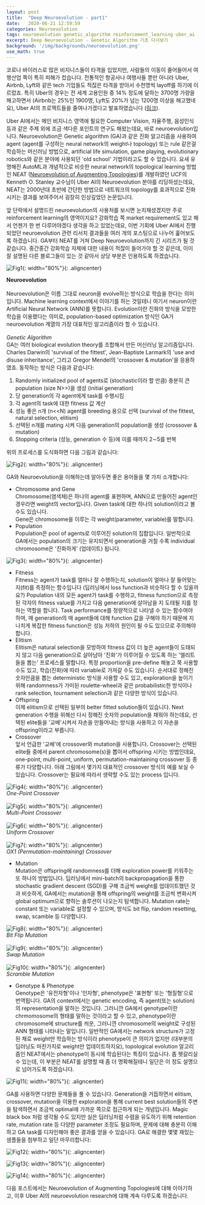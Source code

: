 ```yaml
---
layout: post
title:  "Deep Neuroevolution - part1"
date:   2020-06-21 12:59:59
categories: Neuroevolution
tags: neuroevolution genetic_algorithm reinforcement_learning uber_ai
excerpt: Deep Neuroevolution - Genetic Algorithm 기초 다시보기
background: '/img/backgrounds/neuroevolution.png'
use_math: true
---
```



코로나 바이러스로 많은 비지니스들이 타격을 입었지만, 사람들의 이동이 줄어들어서 여행산업 쪽이 특히 피해가 컸습니다. 전통적인 항공사나 여행사들 뿐만 아니라 Uber, Airbnb, Lyft와 같은 tech 기업들도 적잖은 타격을 받아서 수천명씩 layoff를 하기에 이르렀죠. 특히 Uber의 경우는 전 세계 고용인원 중 14% 정도에 달하는 3700명 가량을 해고하면서 (Airbnb는 25%인 1900명, Lyft도 20%가 넘는 1200명 이상을 해고했네요), Uber AI의 프로젝트들을 줄여나가겠다고 발표하였습니다 ([링크](https://analyticsindiamag.com/uber-ai-labs-layoffs/)).


Uber AI에서는 메인 비지니스 영역에 필요한 Computer Vision, 자율주행, 음성인식 등과 같은 주제 외에 조금 색다른 포인트의 연구도 해왔는데요, 바로 neuroevolution입니다. Neuroevolution은 Genetic algorithm (GA)과 같은 진화 알고리즘을 사용하여 agent (agent를 구성하는 neural network의 weight나 topology) 또는 rule 같은걸 학습하는 머신러닝 방법으로, artificial life simulation, game playing, evolutionary robotics와 같은 분야에 사용되던 'old school' 기법이라고도 할 수 있습니다. 요새 유명해진 AutoML과 개념적으로 비슷한 neural network의 topological learning 방법인 NEAT ([Neuroevolution of Augmenting Topologies](https://www.cs.ucf.edu/~kstanley/neat.html))를 개발하였던 UCF의 Kenneth O. Stanley 교수님이 Uber AI의 Neuroevolution 분야를 리딩하셨는데요, NEAT는 2000년대 초반에 간단한 방법으로 네트워크의 topology를 효과적으로 진화시키는 결과를 보여주어서 굉장히 인상깊었던 논문입니다.


앞 단락에서 설명드린 neuroevolution의 사용처를 보시면 눈치채셨겠지만 주로 reinforcement learning의 영역이지요? 강화학습 쪽 market requirement도 있고 해서 언젠가 한 번 다루어야겠다 생각을 하고 있었는데요, 이번 기회에 Uber AI에서 진행되었던 neuroevolution 관련 리서치 결과들을 여러 개의 포스팅으로 나누어 훑어보도록 하겠습니다. GA부터 NEAT를 거쳐 Deep Neuroevolution까지 긴 시리즈가 될 것 같습니다. 중간중간 강화학습 자체에 대한 내용이 적잖이 들어가야 할 것 같은데, 이미 잘 설명된 다른 블로그들이 있는 것 같아서 상당 부분은 인용하도록 하겠습니다.

![Fig1](https://jiryang.github.io/img/neuroevolution.png "Neuroevolution"){: width="80%"}{: .aligncenter}


**Neuroevolution**<br><br>
Neuroevolution은 이름 그대로 neuron을 evolve하는 방식으로 학습을 한다는 의미입니다. Machine learning context에서 이야기를 하는 것일테니 여기서 neuron이란 Artificial Neural Network (ANN)를 뜻합니다. Evolution이란 진화의 방식을 모방한 학습을 이용했다는 의미로, population-based optimization 방식인 GA가 neuroevolution 계열의 가장 대표적인 알고리즘이라 할 수 있습니다.<br><br>
_Genetic Algorithm_<br>
GA는 여러 biological evolution theory를 조합해서 만든 머신러닝 알고리즘입니다. Charles Darwin의 'survival of the fittest', Jean-Baptiste Larmark의 'use and disuse inheritance', 그리고 Gregor Mendel의 'crossover & mutation'을 응용하였죠. 동작하는 방식은 다음과 같습니다:
1. Randomly initialized pool of agents로 (stochastic이라 할 만큼) 충분히 큰 population (size N>>)을 생성 (initial generation)
2. 당 generation의 각 agent에게 task를 수행시킴
3. 각 agent의 task에 대한 fitness 값 계산
4. 성능 좋은 n개 (n<<N) agent를 breeding 용으로 선택 (survival of the fittest, natural selection, elitism)
5. 선택된 n개를 mating 시켜 다음 generation의 population을 생성 (crossover & mutation)
6. Stopping criteria (성능, generation 수 등)에 이를 때까지 2$\sim$5를 반복

위의 프로세스를 도식화하면 다음 그림과 같습니다:

![Fig2](https://jiryang.github.io/img/ga_process2.png "Process of Genetic Algorithm"){: width="80%"}{: .aligncenter}


GA와 Neuroevolution을 이해하는데 알아두면 좋은 용어들을 몇 가지 소개합니다:<br>
* Chromosome and Gene<br>
Chromosome(염색체)은 하나의 agent를 표현하며, ANN으로 만들어진 agent인 경우라면 weight의 vector입니다. Given task에 대한 하나의 solution이라고 볼 수도 있습니다.<br>
Gene은 chromosome을 이루는 각 weight(parameter, variable)를 말합니다.
* Population<br>
Population은 pool of agents로 이루어진 solution의 집합입니다. 일반적으로 GA에서는 population의 크기는 유지되면서 generation을 거칠 수록 individual chromosome은 '진화하게' (업데이트) 됩니다.

![Fig3](https://jiryang.github.io/img/population_chromosome_gene.png "Units in GA"){: width="80%"}{: .aligncenter}


* Fitness<br>
Fitness는 agent가 task를 얼마나 잘 수행하는지, solution이 얼마나 잘 들어맞는지(fit)를 측정하는 함수입니다 (딥러닝에서 loss function과 비슷하다 할 수 있을까요?) Population 내의 모든 agent가 task를 수행하고, fitness function으로 측정된 각자의 fitness value를 가지고 다음 generation에 살아남을 지 도태될 지를 정하는 역할을 합니다. Task performance를 정량적으로 나타낼 수 있는 함수여야 하며, 매 generation의 매 agent들에 대해 function 값을 구해야 하기 때문에 지나치게 복잡한 fitness function은 성능 저하의 원인이 될 수도 있으므로 주의해야 합니다.
* Elitism<br>
Elitism은 natural selection을 모방하여 fitness 값이 더 높은 agent들이 도태되지 않고 다음 generation으로 살아남아 '진화'가 이루어질 수 있도록 하는 '엘리트들을 뽑는' 프로세스를 말합니다. 특정 proportion을 pre-define 해놓고 쭉 사용할 수도 있고, 학습(진화)에 따라 variable로 가져갈 수도 있습니다. 순서대로 정해진 숫자만큼을 뽑는 deterministic 방식을 사용할 수도 있고, exploration을 높이기 위해 randomness가 가미된 roulette-wheel과 같은 probabilistic한 방식이나 rank selection, tournament selection과 같은 다양한 방식이 있습니다.
* Offspring<br>
이제 elitism으로 선택된 일부의 better fitted solution들이 있습니다. Next generation 수행을 위해선 다시 정해진 숫자의 population을 채워야 하는데요, 선택된 elite들을 '교배'시켜서 자손을 만들어내는 방식을 사용하고 이 자손을 offspring이라고 부릅니다.
* Crossover<br>
앞서 언급한 '교배'에 crossover와 mutation을 사용합니다. Crossover는 선택된 elite들 중에서 parent chromosome(s)을 뽑아서 offspring 시키는 방법인데요, one-point, multi-point, uniform, permutation-maintaining crossover 등 종류가 다양합니다. 아래 그림에서 몇가지 대표적인 crossover 방식의 예를 보실 수 있습니다. Crossover는 필요에 따라서 생략할 수도 있는 process 입니다.

![Fig4](https://jiryang.github.io/img/one_point_crossover.jpg "One-Point Crossover"){: width="80%"}{: .aligncenter}<br>
_One-Point Crossover_<br><br>
![Fig5](https://jiryang.github.io/img/multi_point_crossover.jpg "Multi-Point Crossover"){: width="80%"}{: .aligncenter}<br>
_Multi-Point Crossover_<br><br>
![Fig6](https://jiryang.github.io/img/uniform_crossover.jpg "Uniform Crossover"){: width="80%"}{: .aligncenter}<br>
_Uniform Crossover_<br><br>
![Fig7](https://jiryang.github.io/img/david_order_crossover.jpg "OX1 (Permutation-Maintaining) Crossover"){: width="80%"}{: .aligncenter}<br>
_OX1 (Permutation-maintaining) Crossover_<br>


* Mutation<br>
Mutation은 offspring에 randomness를 더해 exploration power를 키워주는 또 하나의 방법입니다. 딥러닝에서 mini-batch의 backpropagation을 통한 stochastic gradient descent (SGD)를 구해 조금씩 weight를 업데이트했던 것과 비슷하게, GA에서는 mutation을 통해 offspring의 weight를 조금씩 변화시켜 global optimum으로 향하는 솔루션이 나오는지 탐색합니다. Mutation rate는 constant 또는 variable로 설정할 수 있으며, 방식도 bit flip, random resetting, swap, scamble 등 다양합니다.

![Fig8](https://jiryang.github.io/img/bit_flip_mutation.jpg "Bit Flip Mutation"){: width="80%"}{: .aligncenter}<br>
_Bit Flip Mutation_<br><br>
![Fig9](https://jiryang.github.io/img/swap_mutation.jpg "Swap Mutation"){: width="80%"}{: .aligncenter}<br>
_Swap Mutation_<br><br>
![Fig10](https://jiryang.github.io/img/scramble_mutation.jpg "Scramble Mutation"){: width="80%"}{: .aligncenter}<br>
_Scramble Mutation_<br>

* Genotype & Phenotype<br>
Genotype은 '유전자형'이나 '인자형', phenotype은 '표현형' 또는 '형질형'으로 번역됩니다. GA의 context에서는 genetic encoding, 즉 agent(또는 solution)의 representation을 말하는 것입니다. 그러니깐 GA에서 genotype이란 chrmomosome의 형태를 말하는 것이라고 할 수 있고, phenotype이란 chromosome에 structure를 씌운, 그러니깐 chromosome의 weight로 구성된 ANN 형태를 나타내는 말입니다. 일반적인 GA에서는 network structure가 고정된 채로 weight만 학습하는 방식이라 phenotype이 큰 의미가 없지만 (대부분의 딥러닝도 마찬가지로 weight만 업데이트하지요), topological evolution 알고리즘인 NEAT에서는 phenotype이 동시에 학습된다는 특징이 있습니다. 좀 헷갈리실 수 있는데, 이 부분은 NEAT를 설명할 때 좀 더 명확해질테니 일단은 이 정도 설명으로 넘어가도록 하겠습니다.

![Fig11](https://jiryang.github.io/img/genotype_and_phenotype.png "Genotype and Phenotype"){: width="80%"}{: .aligncenter}


GA를 사용하면 다양한 문제들을 풀 수 있습니다. Generation을 거듭하면서 elitism, crossover, mutation을 이용한 exploration을 통해 current best solution들의 주변을 탐색하면서 조금씩 optimal에 가까운 쪽으로 접근하게 되는 개념입니다. Magic black box 처럼 생각될 수도 있지만 실은 딥러닝처럼 수렴을 유도하기 위해 retention rate, mutation rate 등 다양한 parameter 조정도 필요하며, 문제에 대해 충분히 이해하고 GA task를 디자인해야 좋은 결과를 얻을 수 있습니다. GA로 해결한 몇몇 재밌는 샘플들을 첨부하고 일단 마무리합니다:

![Fig12](https://jiryang.github.io/img/evolutionary_algorithm-1.gif "GA Sample #1"){: width="80%"}{: .aligncenter}


![Fig13](https://jiryang.github.io/img/ga_sample-2.gif "GA Sample #2"){: width="80%"}{: .aligncenter}


![Fig14](https://jiryang.github.io/img/ga_sample-3.gif "GA Sample #3"){: width="80%"}{: .aligncenter}



다음 포스트에서는 Neuroevolution of Augmenting Topologies에 대해 이야기하고, 이후 Uber AI의 neuroevolution research에 대해 계속 다루도록 하겠습니다.
